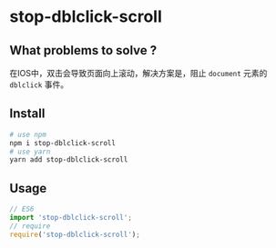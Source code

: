 # stop-dblclick-scroll

## What problems to solve ?
在IOS中，双击会导致页面向上滚动，解决方案是，阻止 `document` 元素的 `dblclick` 事件。

## Install

``` bash
# use npm 
npm i stop-dblclick-scroll
# use yarn
yarn add stop-dblclick-scroll
```

## Usage

``` javascript
// ES6
import 'stop-dblclick-scroll';
// require
require('stop-dblclick-scroll');
```
